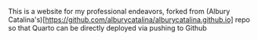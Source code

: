 This is a website for my professional endeavors, forked from (Albury Catalina's)[https://github.com/alburycatalina/alburycatalina.github.io] repo so that Quarto can be directly deployed via pushing to Github
